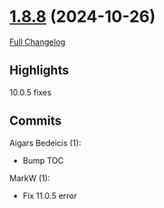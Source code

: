 # [1.8.8](https://github.com/sragia/Exlist/tree/1.8.8) (2024-10-26)

[Full Changelog](https://github.com/sragia/Exlist/compare/1.8.7...1.8.8)

## Highlights

 10.0.5 fixes 

## Commits

Aigars Bedeicis (1):

- Bump TOC

MarkW (1):

- Fix 11.0.5 error

